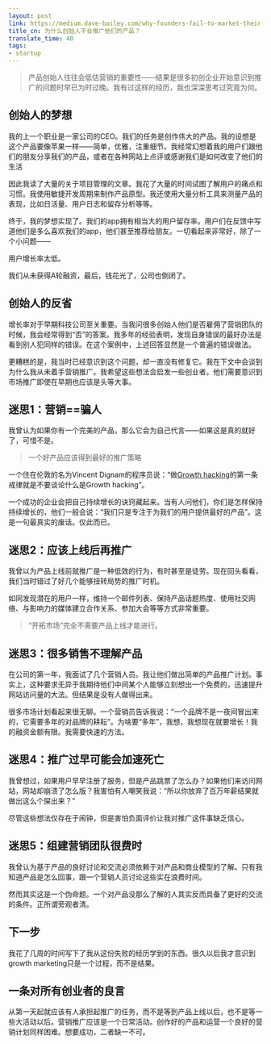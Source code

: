 ```yaml
---
layout: post
link: https://medium.dave-bailey.com/why-founders-fail-to-market-their-products-f7c15935c81#.dkde3ohe9
title_cn: 为什么创始人不会推广他们的产品？
translate_time: 40
tags:
- startup
---
```


> 产品创始人往往会低估营销的重要性——结果是很多初创企业开始意识到推广的问题时早已为时过晚。我有过这样的经历，我也深深思考过究竟为何。

## 创始人的梦想

我的上一个职业是一家公司的CEO。我们的任务是创作伟大的产品。我的设想是这个产品要像苹果一样——简单，优雅，注重细节。我经常幻想着我的用户们跟他们的朋友分享我们的产品，或者在各种网站上点评或感谢我们是如何改变了他们的生活

因此我读了大量的关于项目管理的文章。我花了大量的时间试图了解用户的痛点和习惯。我使用敏捷开发周期来制作产品原型。我还使用大量分析工具来测量产品的表现，比如日活量、用户日志和留存分析等等。

终于，我的梦想实现了。我们的app拥有相当大的用户留存率。用户们在反馈中写道他们是多么喜欢我们的app，他们甚至推荐给朋友。一切看起来非常好，除了一个小问题——

用户增长率太低。

我们从未获得A轮融资，最后，钱花光了，公司也倒闭了。

## 创始人的反省

增长率对于早期科技公司至关重要。当我问很多创始人他们是否雇佣了营销团队的时候，我会经常得到“否”的答案。我多年的经验表明，发现自身错误的最好办法是看到别人犯同样的错误。在这个案例中，上述回答显然是一个普遍的错误做法。

更糟糕的是，我当时已经意识到这个问题，却一直没有修复它。我在下文中会谈到为什么我从未着手营销推广。我希望这些想法会启发一些创业者。他们需要意识到市场推广即使在早期也应该是头等大事。

## 迷思1：营销==骗人

我曾认为如果你有一个完美的产品，那么它会为自己代言——如果这是真的就好了，可惜不是。

> 一个好产品应该得到最好的推广策略

一个住在伦敦的名为Vincent Dignam的程序员说：“做[Growth hacking](https://en.wikipedia.org/wiki/Growth_hacking)的第一条戒律就是不要谈论什么是Growth hacking”。

一个成功的企业会把自己持续增长的诀窍藏起来。当有人问他们，你们是怎样保持持续增长的，他们一般会说：“我们只是专注于为我们的用户提供最好的产品”。这是一句最真实的废话。仅此而已。

## 迷思2：应该上线后再推广

我曾以为产品上线前就推广是一种低效的行为，有时甚至是徒劳。现在回头看看，我们当时错过了好几个能够扭转局势的推广时机。

如同发现潜在的用户一样，维持一个邮件列表、保持产品话题热度、使用社交网络、与影响力的媒体建立合作关系、参加大会等等方式非常重要。

> “开拓市场”完全不需要产品上线才能进行。

## 迷思3：很多销售不理解产品

在公司的第一年，我面试了几个营销人员。我让他们做出简单的产品推广计划。事实上，这种要求无异于我期待他们中间某个人能够立刻想出一个免费的，迅速提升网站访问量的大法。但结果是没有人做得出来。

很多市场计划看起来很无聊。一个营销员告诉我说：“一个品牌不是一夜间冒出来的，它需要多年的对品牌的耕耘”。为啥要“多年”，我想，我想现在就要增长！我的融资金额有限。我需要快速的方法。

## 迷思4：推广过早可能会加速死亡

我曾想过，如果用户早早注册了服务，但是产品跳票了怎么办？如果他们来访问网站，网站却崩溃了怎么版？我害怕有人嘲笑我说：“所以你放弃了百万年薪结果就做出这么个屎出来？”

尽管这些想法仅存在于闹钟，但是害怕负面评价让我对推广这件事缺乏信心。

## 迷思5：组建营销团队很费时

我曾认为基于产品的良好讨论和交流必须依赖于对产品和商业模型的了解。只有我知道产品是怎么回事，跟一个营销人员讨论这些实在浪费时间。

然而其实这是一个伪命题。一个对产品没那么了解的人其实反而具备了更好的交流的条件。正所谓旁观者清。

## 下一步

我花了几周的时间写下了我从这份失败的经历学到的东西。很久以后我才意识到growth marketing只是一个过程，而不是结果。

## 一条对所有创业者的良言

从第一天起就应该有人承担起推广的任务，而不是等到产品上线以后，也不是等一些大活动以后。营销推广应该是一个日常活动。创作好的产品和运营一个良好的营销计划同样困难。想要成功，二者缺一不可。